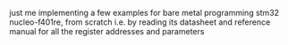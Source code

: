 just me implementing a few examples for bare metal programming stm32 nucleo-f401re, from scratch i.e. by reading its datasheet and reference manual for all the register addresses and parameters
